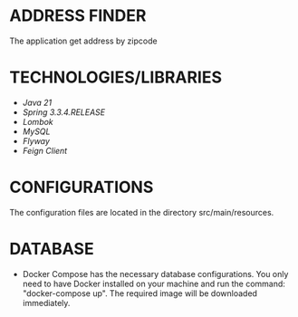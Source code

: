 # ADDRESS FINDER
The application get address by zipcode

# TECHNOLOGIES/LIBRARIES

* *Java 21*
* *Spring 3.3.4.RELEASE*
* *Lombok*
* *MySQL*
* *Flyway*
* *Feign Client*

# CONFIGURATIONS

The configuration files are located in the directory src/main/resources.

# DATABASE

* Docker Compose has the necessary database configurations. You only need to have Docker installed on your machine and run the command: "docker-compose up". The required image will be downloaded immediately. 


